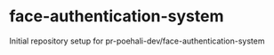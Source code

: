 # face-authentication-system

Initial repository setup for pr-poehali-dev/face-authentication-system